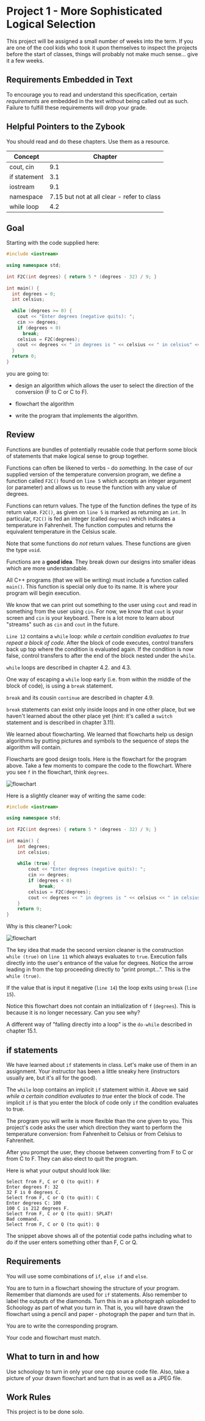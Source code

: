 # Project 1 - More Sophisticated Logical Selection

This project will be assigned a small number of weeks into the term. If
you are one of the cool kids who took it upon themselves to inspect the
projects before the start of classes, things will probably not make
much sense... give it a few weeks.

## Requirements Embedded in Text

To encourage you to read and understand this specification, certain
*requirements* are embedded in the text without being called out as
such. Failure to fulfill these requirements will drop your grade.

## Helpful Pointers to the Zybook

You should read and do these chapters. Use them as a resource.

| Concept | Chapter |
| ------- | ------- |
| cout, cin | 9.1 |
| if statement | 3.1 |
| iostream | 9.1 |
| namespace | 7.15 but not at all clear - refer to class |
| while loop | 4.2 |

## Goal

Starting with the code supplied here:

```c++
#include <iostream>                                                     // 1 
                                                                        // 2 
using namespace std;                                                    // 3 
                                                                        // 4 
int F2C(int degrees) { return 5 * (degrees - 32) / 9; }                 // 5 
                                                                        // 6 
int main() {                                                            // 7 
  int degrees = 0;                                                      // 8 
  int celsius;                                                          // 9 
                                                                        // 10 
  while (degrees >= 0) {                                                // 11 
    cout << "Enter degrees (negative quits): ";                         // 12 
    cin >> degrees;                                                     // 13 
    if (degrees < 0)                                                    // 14 
      break;                                                            // 15 
    celsius = F2C(degrees);                                             // 16 
    cout << degrees << " in degrees is " << celsius << " in celsius" << endl; // 17 
  }                                                                     // 18 
  return 0;                                                             // 19 
}                                                                       // 20 
```

you are going to:

* design an algorithm which allows the user to select the direction of
the conversion (F to C or C to F).

* flowchart the algorithm

* write the program that implements the algorithm.

## Review

Functions are bundles of potentially reusable code that
perform some block of statements that make logical sense to group
together.

Functions can often be likened to verbs - do
*something*. In the case of our supplied version of the temperature
conversion program, we define a function called `F2C()` found on
`line 5` which accepts
an integer argument (or parameter) and allows us to reuse the function
with any value of degrees.

Functions can return values. The type of the function defines the
type of its return value. `F2C()`, as given on `line 5` is marked
as returning an `int`. In particular, `F2C()` is fed an integer
(called `degrees`) which indicates a temperature in Fahrenheit. The
function computes and returns the equivalent temperature in the
Celsius scale.

Note that some functions do *not* return
values. These functions are given the type `void`.

Functions are a **good idea**. They break down our
designs into smaller ideas which are more understandable.

All C++ programs (that we will be writing) must include
a function called `main()`. This function is special only due to its
name. It is
where your program will begin execution.

We know that we can print out something to the user using `cout` and
read in something from the user using `cin`. For now, we know
that `cout` is your screen and `cin` is your keyboard. There is a lot
more to learn about "streams" such as `cin` and `cout` in the future.

`Line 12` contains a `while` loop: *while a certain condition evaluates
to true repeat a block of code*. After the block of code executes,
control transfers back up top where
the condition is evaluated again. If the condition is now false, control
transfers to after the end of the block nested under the `while`.

`while` loops are described in chapter 4.2. and 4.3.

One way of escaping a `while` loop early (i.e. from
within the middle of the block of code), is using a `break` statement.

`break` and its cousin `continue` are described in chapter 4.9.

`break` statements can exist only inside loops and in
one other place, but we haven't learned about the other place yet
(hint: it's called a `switch` statement and is described in chapter
3.11).

We learned about flowcharting. We learned that flowcharts help us design
algorithms by putting pictures and symbols to the sequence of steps the
algorithm will contain.

Flowcharts are good design tools. Here is the flowchart for the program
above. Take a few moments to compare the code to the flowchart. Where
you see `f` in the flowchart, think `degrees`.

![flowchart](./p2_first_version.png)

Here is a slightly cleaner way of writing the same code:

```c++
#include <iostream>                                                     // 1 
                                                                        // 2 
using namespace std;                                                    // 3 
                                                                        // 4 
int F2C(int degrees) { return 5 * (degrees - 32) / 9; }                 // 5 
                                                                        // 6 
int main() {                                                            // 7 
    int degrees;                                                        // 8 
    int celsius;                                                        // 9 
                                                                        // 10 
    while (true) {                                                      // 11 
        cout << "Enter degrees (negative quits): ";                     // 12 
        cin >> degrees;                                                 // 13 
        if (degrees < 0)                                                // 14 
            break;                                                      // 15 
        celsius = F2C(degrees);                                         // 16 
        cout << degrees << " in degrees is " << celsius << " in celsius" << endl; // 17 
    }                                                                   // 18 
    return 0;                                                           // 19 
}                                                                       // 20 
```

Why is this cleaner? Look:

![flowchart](./p2_second_version.png)

The key idea that made the second version cleaner is the construction
`while (true)` on `line 11` which always evaluates to `true`.
Execution falls directly into the
user's entrance of the value for degrees. Notice the arrow leading
in from the top proceeding directly to "print prompt...". This is
the `while (true)`.

If the value that is input it negative (`line 14`) the loop
exits using `break` (`line 15`).

Notice this flowchart does not contain an initialization of `f`
(`degrees`). This is because it is no longer necessary. Can you see why?

A different way of "falling directly into a loop" is the `do-while`
described in chapter 15.1.

## if statements

We have learned about `if` statements in class. Let's make use of them
in an assignment. Your instructor has been a little sneaky here
(instructors usually are, but it's all for the good).

The `while` loop contains an implicit `if` statement within it. Above we
said *while a certain condition evaluates to true* enter the block of
code. The implicit `if` is that you enter the block of code only `if`
the condition evaluates to true.

The program you will write is more flexible than the one given to you.
This project's code asks the user which direction they want to perform
the temperature conversion: from Fahrenheit to Celsius or from Celsius
to Fahrenheit.

After you prompt the user, they
choose between converting from F to C or from C to F. They can also
elect to quit the program.

Here is what your output should look like:

```text
Select from F, C or Q (to quit): F
Enter degrees F: 32
32 F is 0 degrees C.
Select from F, C or Q (to quit): C
Enter degrees C: 100
100 C is 212 degrees F.
Select from F, C or Q (to quit): SPLAT!
Bad command.
Select from F, C or Q (to quit): Q
```

The snippet above shows all of the potential code paths including
what to do if the user enters something other than F, C or Q.

## Requirements

You will use some combinations of `if`, `else if` and
`else`.

You are to turn in a flowchart showing the structure of your program.
Remember that diamonds are used for `if` statements. Also remember to
label the outputs of the diamonds. Turn this in as a photograph uploaded
to Schoology as part of what you turn in. That is, you will have drawn
the flowchart using a pencil and paper - photograph the paper and
turn that in.

You are to write the corresponding program.

Your code and flowchart must match.

## What to turn in and how

Use schoology to turn in only your one cpp source code file. Also, take
a picture of your drawn flowchart and turn that in as well as a
JPEG file.

## Work Rules

This project is to be done solo.
